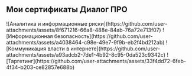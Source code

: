 <h2><strong>Мои сертификаты Диалог ПРО</strong></h2>
![Аналитика и информационные риски](https://github.com/user-attachments/assets/8f671216-66a8-488e-84ab-76a72e713f07)
![Информационная безопасность](https://github.com/user-attachments/assets/a4038464-c98e-49e7-9f9b-eb2f4bd212ab)
![Коммуникация власти в интернете](https://github.com/user-attachments/assets/a93adcb2-7de1-4b92-8c95-0da523c9342c)
![Таргетинг](https://github.com/user-attachments/assets/33f4dd72-6feb-4f34-b203-ce82857e688b)
